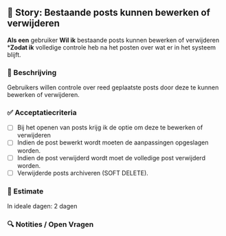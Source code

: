 ## 🧩 Story: Bestaande posts kunnen bewerken of verwijderen

**Als een** gebruiker
**Wil ik** bestaande posts kunnen bewerken of verwijderen
***Zodat ik** volledige controle heb na het posten over wat er in het systeem blijft.

### 📝 Beschrijving

Gebruikers willen controle over reed geplaatste posts door deze te kunnen bewerken of verwijderen.

### ✅ Acceptatiecriteria

* [ ] Bij het openen van posts krijg ik de optie om deze te bewerken of verwijderen
* [ ] Indien de post bewerkt wordt moeten de aanpassingen opgeslagen worden.
* [ ] Indien de post verwijderd wordt moet de volledige post verwijderd worden.
* [ ] Verwijderde posts archiveren (SOFT DELETE).

### 🧮 Estimate

In ideale dagen: 2 dagen

### 🔍 Notities / Open Vragen


